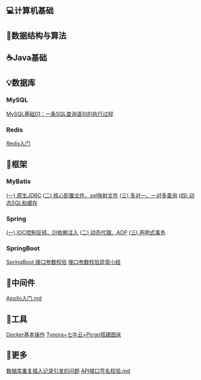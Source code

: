 ## 💻计算机基础
## 🎨数据结构与算法
## ☕Java基础
## 💡数据库
### MySQL
[MySQL基础01：一条SQL查询语句的执行过程](docs/数据库/MySQL/MySQL基础01：一条SQL查询语句的执行过程.md)
### Redis
[Redis入门](docs/数据库/Redis/Redis入门.md)
## 📙框架
### MyBatis
[(一) 原生JDBC](docs/框架/SSM/MyBatis笔记(一)--原生JDBC.md)
[(二) 核心配置文件、sql映射文件](docs/框架/SSM/MyBatis笔记(二)--核心配置文件、sql映射文件.md)
[(三) 多对一、一对多查询](docs/框架/SSM/MyBatis笔记(三)--多对一、一对多查询.md)
[(四) 动态SQL和缓存](docs/框架/SSM/Mybatis笔记(四)--动态SQL和缓存.md)
### Spring
[(一) IOC控制反转、DI依赖注入](docs/框架/SSM/Spring笔记(一)----IOC控制反转、DI依赖注入.md)
[(二) 动态代理、AOP](docs/框架/SSM/Spring笔记(二)----动态代理、AOP.md)
[(三) 声明式事务](docs/框架/SSM/Spring笔记(三)----声明式事务.md)
### SpringBoot
[SpringBoot 接口参数校验](docs/框架/SpringBoot/SpringBoot接口参数校验.md)
[接口参数校验异常小结](docs/框架/SpringBoot/接口参数校验异常小结.md)

## 🎯中间件
[Apollo入门.md](docs/中间件/Apollo入门.md)
## 🏓工具
[Docker基本操作](docs/工具/Docker基本操作.md)
[Typora+七牛云+Picgo搭建图床](docs/工具/Typora+七牛云+Picgo搭建图床.md)
## 📐更多
[数据库重复插入记录引发的问题](docs/更多/数据库重复插入记录引发的问题.md)
[API接口签名校验.md](docs/更多/API接口签名校验.md)



